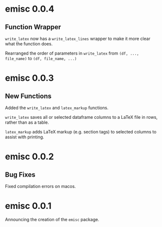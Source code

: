 
# emisc 0.0.4

## Function Wrapper

`write_latex` now has a `write_latex_lines` wrapper to make it more clear what the function does.

Rearranged the order of parameters in `write_latex` from `(df, ..., file_name)` to `(df, file_name, ...)`

# emisc 0.0.3

## New Functions

Added the `write_latex` and `latex_markup` functions.

`write_latex` saves all or selected dataframe columns to a LaTeX file in rows, rather than as a table.

`latex_markup` adds LaTeX markup (e.g. section tags) to selected columns to assist with printing.

# emisc 0.0.2

## Bug Fixes

Fixed compilation errors on macos.

# emisc 0.0.1

Announcing the creation of the `emisc` package.

